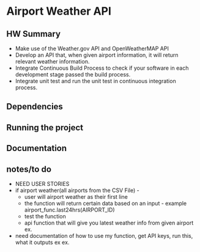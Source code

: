 # Airport Weather API

## HW Summary

- Make use of the Weather.gov API and OpenWeatherMAP API
- Develop an API that, when given airport information, it will return relevant weather information.
- Integrate Continuous Build Process to check if your software in each development stage passed the build process.
- Integrate unit test and run the unit test in continuous integration process.

## Dependencies

## Running the project

## Documentation

## notes/to do

- NEED USER STORIES
- if airport weather(all airports from the CSV File) -
  - user will airport weather as their first line
  - the function will return certain data based on an input - example airport_func.last24hrs(AIRPORT_ID)
  - test the function
  - api function that will give you latest weather info from given airport ex.
- need documentation of how to use my function, get API keys, run this, what it outputs ex ex.
